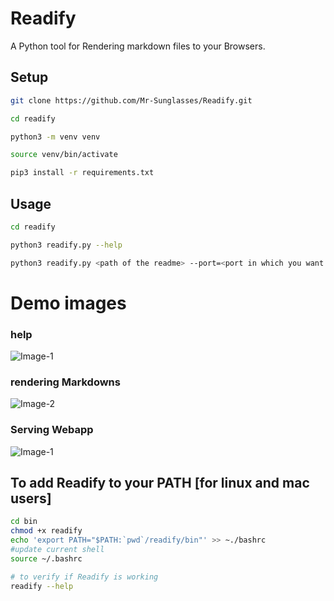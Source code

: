 # Readify

A Python tool for Rendering markdown files to your Browsers.

## Setup
```bash
git clone https://github.com/Mr-Sunglasses/Readify.git 

cd readify

python3 -m venv venv

source venv/bin/activate

pip3 install -r requirements.txt
```

## Usage
```bash
cd readify

python3 readify.py --help

python3 readify.py <path of the readme> --port=<port in which you want to serve the render README>
```

# Demo images
### help
![Image-1](https://i.ibb.co/xfNvq99/demo-image1.png)
### rendering Markdowns
![Image-2](https://i.ibb.co/BwNjzg0/demo-image2.png)
### Serving Webapp
![Image-1](https://i.ibb.co/FmG5Kcn/demo-image3.png)


## To add Readify to your PATH [for linux and mac users]
```bash
cd bin
chmod +x readify
echo 'export PATH="$PATH:`pwd`/readify/bin"' >> ~./bashrc
#update current shell
source ~/.bashrc

# to verify if Readify is working
readify --help
```
